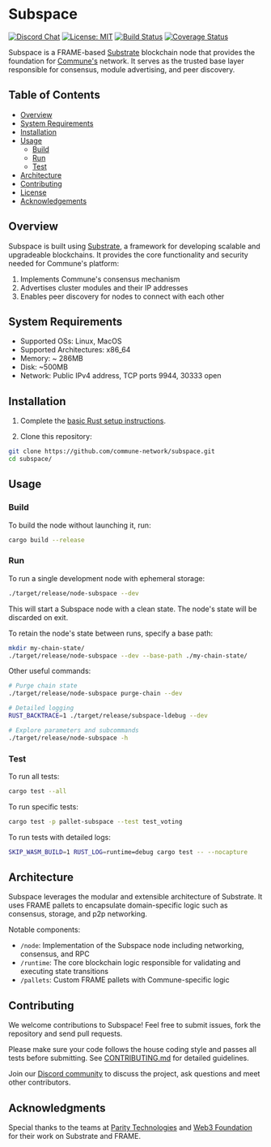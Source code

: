 # Subspace

[![Discord Chat](https://img.shields.io/discord/308323056592486420.svg)](discord.gg/communeai)
[![License: MIT](https://img.shields.io/badge/License-MIT-yellow.svg)](https://opensource.org/licenses/MIT)
[![Build Status](https://img.shields.io/travis/com/paritytech/substrate/master?label=stable)](https://travis-ci.com/paritytech/substrate)
[![Coverage Status](https://img.shields.io/codecov/c/gh/paritytech/substrate?label=coverage)](https://codecov.io/gh/paritytech/substrate)

Subspace is a FRAME-based [Substrate](https://substrate.io/) blockchain node that provides the foundation for [Commune's](https://www.communeai.org/) network. It serves as the trusted base layer responsible for consensus, module advertising, and peer discovery.

## Table of Contents
- [Overview](#overview)
- [System Requirements](#system-requirements)
- [Installation](#installation) 
- [Usage](#usage)
  - [Build](#build)
  - [Run](#run)
  - [Test](#test)
- [Architecture](#architecture)
- [Contributing](#contributing)
- [License](#license)
- [Acknowledgements](#acknowledgements)

## Overview
Subspace is built using [Substrate](https://substrate.io/), a framework for developing scalable and upgradeable blockchains. It provides the core functionality and security needed for Commune's platform:
1. Implements Commune's consensus mechanism 
2. Advertises cluster modules and their IP addresses 
3. Enables peer discovery for nodes to connect with each other

## System Requirements
- Supported OSs: Linux, MacOS 
- Supported Architectures: x86_64
- Memory: ~ 286MB 
- Disk: ~500MB
- Network: Public IPv4 address, TCP ports 9944, 30333 open

## Installation

1. Complete the [basic Rust setup instructions](./docs/rust-setup.md).

2. Clone this repository:
```bash
git clone https://github.com/commune-network/subspace.git
cd subspace/
```

## Usage

### Build
To build the node without launching it, run:
```bash
cargo build --release
```

### Run
To run a single development node with ephemeral storage:
```bash
./target/release/node-subspace --dev
```
This will start a Subspace node with a clean state. The node's state will be discarded on exit. 

To retain the node's state between runs, specify a base path:
```bash
mkdir my-chain-state/
./target/release/node-subspace --dev --base-path ./my-chain-state/  
```

Other useful commands:
```bash
# Purge chain state
./target/release/node-subspace purge-chain --dev

# Detailed logging
RUST_BACKTRACE=1 ./target/release/subspace-ldebug --dev

# Explore parameters and subcommands 
./target/release/node-subspace -h
```

### Test
To run all tests:
```bash
cargo test --all
```

To run specific tests:
```bash
cargo test -p pallet-subspace --test test_voting
```

To run tests with detailed logs:
```bash
SKIP_WASM_BUILD=1 RUST_LOG=runtime=debug cargo test -- --nocapture  
```

## Architecture
Subspace leverages the modular and extensible architecture of Substrate. It uses FRAME pallets to encapsulate domain-specific logic such as consensus, storage, and p2p networking. 

Notable components:
- `/node`: Implementation of the Subspace node including networking, consensus, and RPC 
- `/runtime`: The core blockchain logic responsible for validating and executing state transitions
- `/pallets`: Custom FRAME pallets with Commune-specific logic

## Contributing 
We welcome contributions to Subspace! Feel free to submit issues, fork the repository and send pull requests. 

Please make sure your code follows the house coding style and passes all tests before submitting. See [CONTRIBUTING.md](docs/CONTRIBUTING.md) for detailed guidelines.

Join our [Discord community](discord.gg/communeai) to discuss the project, ask questions and meet other contributors.

## Acknowledgments
Special thanks to the teams at [Parity Technologies](https://www.parity.io/) and [Web3 Foundation](https://web3.foundation/) for their work on Substrate and FRAME.